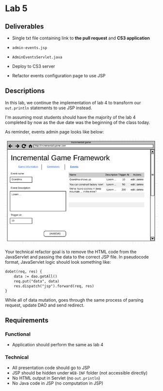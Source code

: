 # Lab 5

## Deliverables

* Single txt file containing link to **the pull request** and **CS3 application**

* `admin-events.jsp`
* `AdminEventsServlet.java`
* Deploy to CS3 server
* Refactor events configuration page to use JSP

## Descriptions

In this lab, we continue the implementation of lab 4 to transform our
`out.println` statements to use JSP instead.

I'm assuming most students should have the majority of the lab 4 completed by now
as the due date was the beginning of the class today.

As reminder, events admin page looks like below:

![admin events configuration pages](../imgs/project/admin-events.png)

Your technical refactor goal is to remove the HTML code from the JavaServlet and
passing the data to the correct JSP file. In pseudocode format, JavaServlet logic
should look something like:

```
doGet(req, res) {
    data := dao.getAll()
    req.put("data", data)
    res.dispatch("jsp").forward(req, res)
}
```

While all of data mutation, goes through the same process of parsing request,
update DAO and send redirect.

## Requirements

### Functional

* Application should perform the same as lab 4

### Technical

* All presentation code should go to JSP
* JSP should be hidden under `WEB-INF` folder (not accessible directly)
* No HTML output in Servlet (no `out.println`)
* No Java code in JSP (no computation in JSP)
